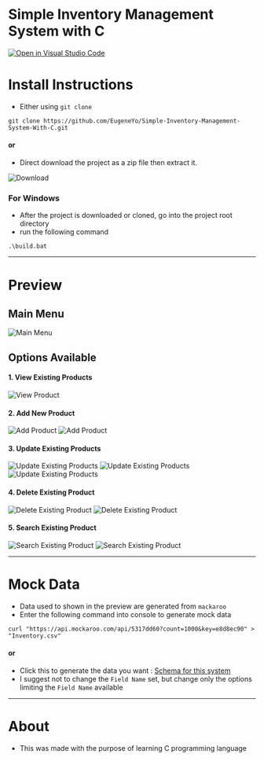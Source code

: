 # Simple Inventory Management System with C

[![Open in Visual Studio Code](https://open.vscode.dev/badges/open-in-vscode.svg)](https://open.vscode.dev/EugeneYo/Simple-Inventory-Management-System-With-C)

# Install Instructions

- Either using `git clone`

```
git clone https://github.com/EugeneYo/Simple-Inventory-Management-System-With-C.git
```

#### or

- Direct download the project as a zip file then extract it.

![Download](https://user-images.githubusercontent.com/31185780/124531447-1ca8d800-de41-11eb-9638-34d49356ca3f.jpg)

### For Windows

- After the project is downloaded or cloned, go into the project root directory
- run the following command

```
.\build.bat
```

<hr>

# Preview

## Main Menu

![Main Menu](https://user-images.githubusercontent.com/31185780/127428019-4577509b-8e8d-4155-91ae-a07bcabbe652.png)

## Options Available

#### 1. View Existing Products

![View Product](https://user-images.githubusercontent.com/31185780/127428452-ef86c72a-f529-4ea4-b725-6b43edc21743.png)

#### 2. Add New Product

![Add Product](https://user-images.githubusercontent.com/31185780/127428461-92165fa4-3998-438b-9ab2-59a70563320c.png)
![Add Product](https://user-images.githubusercontent.com/31185780/127428466-4ef9641e-c2cd-4253-891d-6f9f479d724d.png)

#### 3. Update Existing Products

![Update Existing Products](https://user-images.githubusercontent.com/31185780/127428473-a20a2145-09fc-4d77-850d-6483dcec45f8.png)
![Update Existing Products](https://user-images.githubusercontent.com/31185780/127428479-648ab863-5bbe-4061-aab3-cd7cfd9b9869.png)
![Update Existing Products](https://user-images.githubusercontent.com/31185780/127428485-e9ed2f16-a620-4f43-acd9-e3f22f85013c.png)

#### 4. Delete Existing Product

![Delete Existing Product](https://user-images.githubusercontent.com/31185780/127428488-bfafade8-0bb1-4e17-a609-326361902b75.png)
![Delete Existing Product](https://user-images.githubusercontent.com/31185780/127428498-0eab16ad-9602-42dd-a855-107734a40b81.png)

#### 5. Search Existing Product

![Search Existing Product](https://user-images.githubusercontent.com/31185780/127428506-33d27215-bb12-4cd0-aa29-aedccfd67e8e.png)
![Search Existing Product](https://user-images.githubusercontent.com/31185780/127428510-0da8e93a-1fff-4746-b4fe-3b01c51516ae.png)

<hr>

# Mock Data

- Data used to shown in the preview are generated from `mackaroo`
- Enter the following command into console to generate mock data

```
curl "https://api.mockaroo.com/api/5317dd60?count=1000&key=e8d8ec90" > "Inventory.csv"
```

#### or

- Click this to generate the data you want : [Schema for this system](https://www.mockaroo.com/schemas/328195)
- I suggest not to change the `Field Name` set, but change only the options limiting the `Field Name` available

<hr>

# About

- This was made with the purpose of learning C programming language

<!--

### For Linux

- After the project is downloaded or cloned,go into the project root directory
- run the following command

````
./build.sh
``` -->
